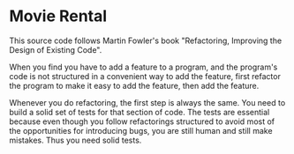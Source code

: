 # Movie Rental

This source code follows Martin Fowler's book "Refactoring, Improving the Design of Existing Code".

When you find you have to add a feature to a program, and the program's code is not
structured in a convenient way to add the feature, first refactor the program to make it
easy to add the feature, then add the feature.

Whenever you do refactoring, the first step is always the same.
You need to build a solid set of tests for that section of code. The tests are essential because even
though you follow refactorings structured to avoid most of the opportunities for introducing bugs,
you are still human and still make mistakes. Thus you need solid tests.
